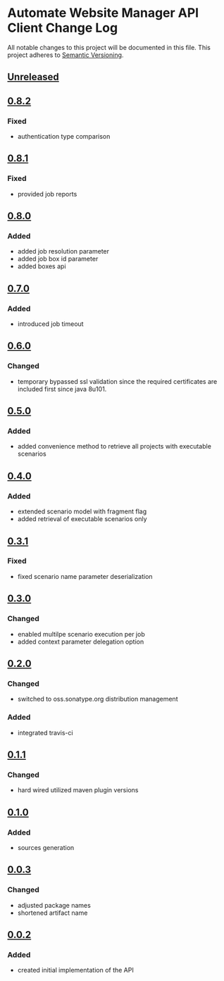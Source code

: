# Automate Website Manager API Client Change Log
All notable changes to this project will be documented in this file.
This project adheres to [Semantic Versioning](http://semver.org/).

## [Unreleased]

## [0.8.2]

### Fixed
- authentication type comparison

## [0.8.1]

### Fixed
- provided job reports

## [0.8.0]

### Added
- added job resolution parameter
- added job box id parameter
- added boxes api

## [0.7.0]

### Added
- introduced job timeout

## [0.6.0]
### Changed
- temporary bypassed ssl validation since the required certificates are included first since java 8u101.

## [0.5.0]
### Added
- added convenience method to retrieve all projects with executable scenarios

## [0.4.0]
### Added
- extended scenario model with fragment flag
- added retrieval of executable scenarios only

## [0.3.1]
### Fixed
- fixed scenario name parameter deserialization

## [0.3.0]
### Changed
- enabled multilpe scenario execution per job
- added context parameter delegation option

## [0.2.0]
### Changed
- switched to oss.sonatype.org distribution management

### Added
- integrated travis-ci

## [0.1.1]
### Changed
- hard wired utilized maven plugin versions

## [0.1.0]
### Added
- sources generation

## [0.0.3]
### Changed 
- adjusted package names
- shortened artifact name

## [0.0.2]
### Added
- created initial implementation of the API

[Unreleased]: https://github.com/automate-website/manager-api-client/compare/0.8.2...HEAD
[0.8.2]: https://github.com/automate-website/manager-api-client/compare/0.8.1...0.8.2
[0.8.1]: https://github.com/automate-website/manager-api-client/compare/0.8.0...0.8.1
[0.8.0]: https://github.com/automate-website/manager-api-client/compare/0.7.0...0.8.0
[0.7.0]: https://github.com/automate-website/manager-api-client/compare/0.6.0...0.7.0
[0.6.0]: https://github.com/automate-website/manager-api-client/compare/0.5.0...0.6.0
[0.5.0]: https://github.com/automate-website/manager-api-client/compare/0.4.0...0.5.0
[0.4.0]: https://github.com/automate-website/manager-api-client/compare/0.3.1...0.4.0
[0.3.1]: https://github.com/automate-website/manager-api-client/compare/0.3.0...0.3.1
[0.3.0]: https://github.com/automate-website/manager-api-client/compare/0.2.0...0.3.0
[0.2.0]: https://github.com/automate-website/manager-api-client/compare/0.1.1...0.2.0
[0.1.1]: https://github.com/automate-website/manager-api-client/compare/0.1.0...0.1.1
[0.1.0]: https://github.com/automate-website/manager-api-client/compare/0.0.3...0.1.0
[0.0.3]: https://github.com/automate-website/manager-api-client/compare/0.0.2...0.0.3
[0.0.2]: https://github.com/automate-website/manager-api-client/compare/0.0.0...0.0.2
